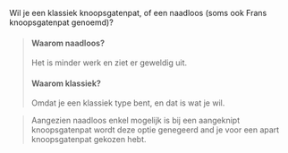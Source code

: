 
Wil je een klassiek knoopsgatenpat, of een naadloos (soms ook Frans knoopsgatenpat genoemd)?

> #### Waarom naadloos?
> 
> Het is minder werk en ziet er geweldig uit.
> 
> #### Waarom klassiek?
> 
> Omdat je een klassiek type bent, en dat is wat je wil.

> Aangezien naadloos enkel mogelijk is bij een aangeknipt knoopsgatenpat wordt deze optie genegeerd and je voor een apart knoopsgatenpat gekozen hebt.
